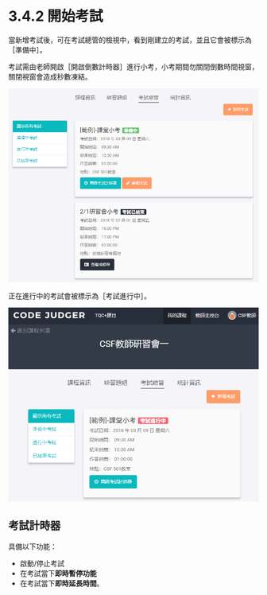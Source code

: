 # 3.4.2 開始考試

當新增考試後，可在考試總管的檢視中，看到剛建立的考試，並且它會被標示為［準備中］。

考試需由老師開啟［開啟倒數計時器］進行小考，小考期間勿關閉倒數時間視窗，關閉視窗會造成秒數凍結。

![顯示所有考試](../../.gitbook/assets/cjmd03-ke-cheng-03-kao-shi-zong-guan-02-xian-shi-suo-you-kao-shi-01.png)

正在進行中的考試會被標示為［考試進行中］。

![考試進行中](../../.gitbook/assets/cjmd03-ke-cheng-03-kao-shi-zong-guan-02-xian-shi-suo-you-kao-shi-02.png)

## 考試計時器

具備以下功能：

* 啟動/停止考試
* 在考試當下**即時暫停功能**
* 在考試當下**即時延長時間**。
